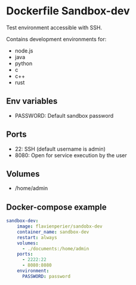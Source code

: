 # Dockerfile Sandbox-dev

Test environment accessible with SSH.

Contains development environments for:

- node.js
- java
- python
- c
- c++
- rust

## Env variables

- PASSWORD: Default sandbox password

## Ports

- 22: SSH (default username is admin)
- 8080: Open for service execution by the user

## Volumes

- /home/admin

## Docker-compose example

```yaml
sandbox-dev:
    image: flavienperier/sandobx-dev
    container_name: sandbox-dev
    restart: always
    volumes:
      - ./documents:/home/admin
    ports:
      - 2222:22
      - 8080:8080
    environment:
      PASSWORD: password
```

